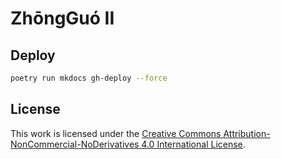 # ZhōngGuó II

## Deploy

```bash
poetry run mkdocs gh-deploy --force
```

## License

This work is licensed under the [Creative Commons Attribution-NonCommercial-NoDerivatives 4.0 International License](https://creativecommons.org/licenses/by-nc-nd/4.0/).
